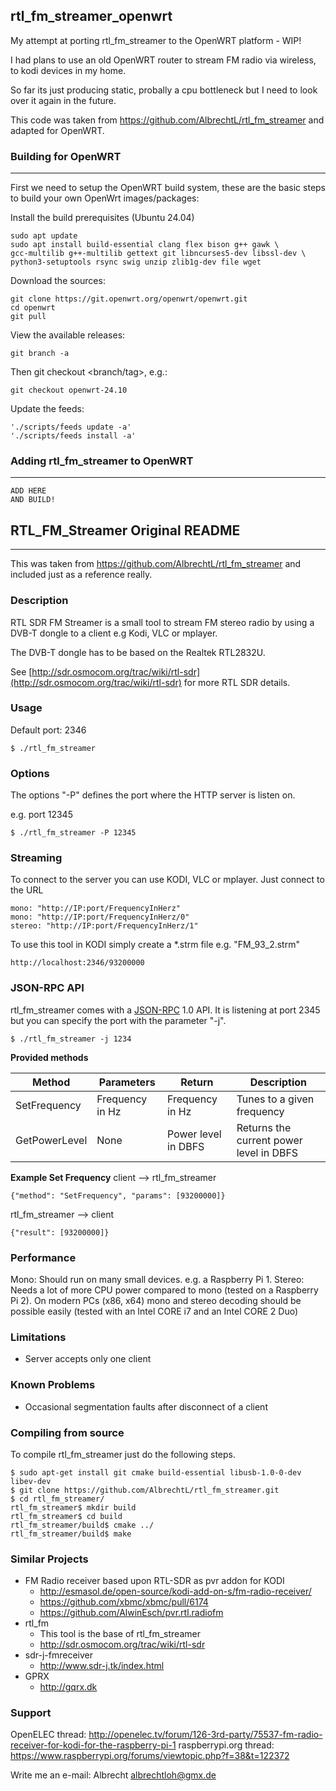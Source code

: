 ## rtl_fm_streamer_openwrt


My attempt at porting rtl_fm_streamer to the OpenWRT platform - WIP!

I had plans to use an old OpenWRT router to stream FM radio via wireless, to kodi devices in my home.

So far its just producing static, probally a cpu bottleneck but I need to look over it again in the future.

This code was taken from https://github.com/AlbrechtL/rtl_fm_streamer and adapted for OpenWRT.


### Building for OpenWRT
---------------------------
First we need to setup the OpenWRT build system, these are the basic steps to build your own OpenWrt images/packages:

Install the build prerequisites (Ubuntu 24.04)

    sudo apt update
    sudo apt install build-essential clang flex bison g++ gawk \
    gcc-multilib g++-multilib gettext git libncurses5-dev libssl-dev \
    python3-setuptools rsync swig unzip zlib1g-dev file wget

Download the sources:

    git clone https://git.openwrt.org/openwrt/openwrt.git
    cd openwrt
    git pull

View the available releases:

    git branch -a

Then git checkout <branch/tag>, e.g.:

    git checkout openwrt-24.10

Update the feeds:

    './scripts/feeds update -a'
    './scripts/feeds install -a'

### Adding rtl_fm_streamer to OpenWRT
-------------------------------------
    ADD HERE
    AND BUILD!


## RTL_FM_Streamer Original README
-------------------------------------

This was taken from https://github.com/AlbrechtL/rtl_fm_streamer and included just as a reference really.

### Description
RTL SDR FM Streamer is a small tool to stream FM stereo radio by using a DVB-T dongle to a client e.g Kodi, VLC or mplayer.

The DVB-T dongle has to be based on the Realtek RTL2832U.

See [http://sdr.osmocom.org/trac/wiki/rtl-sdr](http://sdr.osmocom.org/trac/wiki/rtl-sdr) for more RTL SDR details.

### Usage
Default port: 2346

    $ ./rtl_fm_streamer

### Options
The options "-P" defines the port where the HTTP server is listen on.

e.g. port 12345

    $ ./rtl_fm_streamer -P 12345

### Streaming
To connect to the server you can use KODI, VLC or mplayer. Just connect to the URL

    mono: "http://IP:port/FrequencyInHerz"
    mono: "http://IP:port/FrequencyInHerz/0"
    stereo: "http://IP:port/FrequencyInHerz/1"

To use this tool in KODI simply create a *.strm file e.g. "FM\_93_2.strm"
 
    http://localhost:2346/93200000

### JSON-RPC API
rtl_fm_streamer comes with a [JSON-RPC](https://en.wikipedia.org/wiki/JSON-RPC) 1.0 API. It is listening at port 2345 but you can specify the port with the parameter "-j".

    $ ./rtl_fm_streamer -j 1234
    
**Provided methods**

Method | Parameters | Return | Description
------ | ---------- | ------ | -----------
SetFrequency | Frequency in Hz | Frequency in Hz | Tunes to a given frequency
GetPowerLevel | None  |  Power level in DBFS | Returns the current power level in DBFS

**Example Set Frequency**
client  --> rtl_fm_streamer

    {"method": "SetFrequency", "params": [93200000]}
    
rtl_fm_streamer  --> client
     
    {"result": [93200000]}

### Performance
Mono: Should run on many small devices. e.g. a Raspberry Pi 1.
Stereo: Needs a lot of more CPU power compared to mono (tested on a Raspberry Pi 2).
On modern PCs (x86, x64) mono and stereo decoding should be possible easily (tested with an Intel CORE i7 and an Intel CORE 2 Duo)

### Limitations
- Server accepts only one client

### Known Problems
- Occasional segmentation faults after disconnect of a client

### Compiling from source
To compile rtl_fm_streamer just do the following steps.

    $ sudo apt-get install git cmake build-essential libusb-1.0-0-dev libev-dev
    $ git clone https://github.com/AlbrechtL/rtl_fm_streamer.git
    $ cd rtl_fm_streamer/
    rtl_fm_streamer$ mkdir build
    rtl_fm_streamer$ cd build
    rtl_fm_streamer/build$ cmake ../
    rtl_fm_streamer/build$ make

### Similar Projects
- FM Radio receiver based upon RTL-SDR as pvr addon for KODI
  - http://esmasol.de/open-source/kodi-add-on-s/fm-radio-receiver/
  - https://github.com/xbmc/xbmc/pull/6174
  - https://github.com/AlwinEsch/pvr.rtl.radiofm
- rtl_fm
  - This tool is the base of rtl_fm_streamer
  - http://sdr.osmocom.org/trac/wiki/rtl-sdr
- sdr-j-fmreceiver
  - http://www.sdr-j.tk/index.html
- GPRX
  - http://gqrx.dk

### Support
OpenELEC thread: http://openelec.tv/forum/126-3rd-party/75537-fm-radio-receiver-for-kodi-for-the-raspberry-pi-1
raspberrypi.org thread: https://www.raspberrypi.org/forums/viewtopic.php?f=38&t=122372

Write me an e-mail: Albrecht <albrechtloh@gmx.de>

